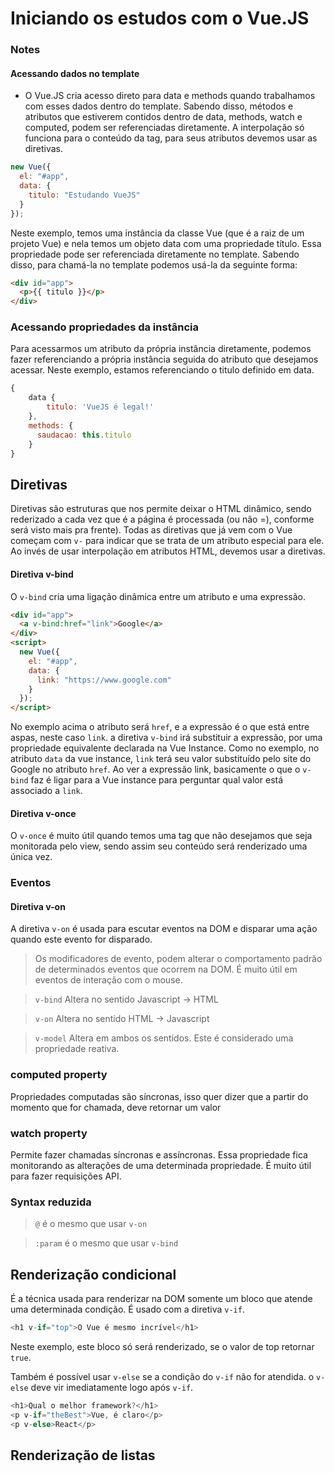﻿# Iniciando os estudos com o Vue.JS

### Notes

#### Acessando dados no template

- O Vue.JS cria acesso direto para data e methods quando trabalhamos com esses dados dentro do template. Sabendo disso, métodos e atributos que estiverem contidos dentro de data, methods, watch e computed, podem ser referenciadas diretamente. A interpolação só funciona para o conteúdo da tag, para seus atributos devemos usar as diretivas.

```javascript
new Vue({
  el: "#app",
  data: {
    titulo: "Estudando VueJS"
  }
});
```

Neste exemplo, temos uma instância da classe Vue (que é a raiz de um projeto Vue) e nela temos um objeto data com uma propriedade título. Essa propriedade pode ser referenciada diretamente no template. Sabendo disso, para chamá-la no template podemos usá-la da seguinte forma:

```html
<div id="app">
  <p>{{ titulo }}</p>
</div>
```

### Acessando propriedades da instância

Para acessarmos um atributo da própria instância diretamente, podemos fazer referenciando a própria instância seguida do atributo que desejamos acessar. Neste exemplo, estamos referenciando o titulo definido em data.

```javascript
{
    data {
        titulo: 'VueJS é legal!'
    },
    methods: {
      saudacao: this.titulo
    }
}
```

## Diretivas

Diretivas são estruturas que nos permite deixar o HTML dinâmico, sendo rederizado a cada vez que é a página é processada (ou não =), conforme será visto mais pra frente). Todas as diretivas que já vem com o Vue começam com `v-` para indicar que se trata de um atributo especial para ele. Ao invés de usar interpolação em atributos HTML, devemos usar a diretivas.

#### Diretiva v-bind

O `v-bind` cria uma ligação dinâmica entre um atributo e uma expressão.

```html
<div id="app">
  <a v-bind:href="link">Google</a>
</div>
<script>
  new Vue({
    el: "#app",
    data: {
      link: "https://www.google.com"
    }
  });
</script>
```

No exemplo acima o atributo será `href`, e a expressão é o que está entre aspas, neste caso `link`. a diretiva `v-bind` irá substituir a expressão, por uma propriedade equivalente declarada na Vue Instance. Como no exemplo, no atributo `data` da vue instance, `link` terá seu valor substituído pelo site do Google no atributo `href`. Ao ver a expressão link, basicamente o que o `v-bind` faz é ligar para a Vue instance para perguntar qual valor está associado a `link`.

#### Diretiva v-once

O `v-once` é muito útil quando temos uma tag que não desejamos que seja monitorada pelo view, sendo assim seu conteúdo será renderizado uma única vez.

### Eventos

#### Diretiva v-on

A diretiva `v-on` é usada para escutar eventos na DOM e disparar uma ação quando este evento for disparado.

> Os modificadores de evento, podem alterar o comportamento padrão de determinados eventos que ocorrem na DOM. É muito útil em eventos de interação com o mouse.

> `v-bind` Altera no sentido Javascript -> HTML

> `v-on` Altera no sentido HTML -> Javascript

> `v-model` Altera em ambos os sentidos. Este é considerado uma propriedade reativa.

### computed property

Propriedades computadas são síncronas, isso quer dizer que a partir do momento que for chamada, deve retornar um valor

### watch property

Permite fazer chamadas síncronas e assíncronas. Essa propriedade fica monitorando as alterações de uma determinada propriedade. É muito útil para fazer requisições API.

### Syntax reduzida

> `@` é o mesmo que usar `v-on`

> `:param` é o mesmo que usar `v-bind`

## Renderização condicional

É a técnica usada para renderizar na DOM somente um bloco que atende uma determinada condição. É usado com a diretiva `v-if`.

```javascript
<h1 v-if="top">O Vue é mesmo incrível</h1>
```

Neste exemplo, este bloco só será renderizado, se o valor de top retornar `true`.

Também é possível usar `v-else` se a condição do `v-if` não for atendida. o `v-else` deve vir imediatamente logo após `v-if`.

```javascript
<h1>Qual o melhor framework?</h1>
<p v-if="theBest">Vue, é claro</p>
<p v-else>React</p>
```

## Renderização de listas
